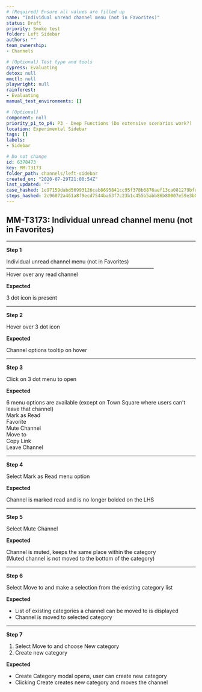 ```yaml
---
# (Required) Ensure all values are filled up
name: "Individual unread channel menu (not in Favorites)"
status: Draft
priority: Smoke test
folder: Left Sidebar
authors: ""
team_ownership: 
- Channels

# (Optional) Test type and tools
cypress: Evaluating
detox: null
mmctl: null
playwright: null
rainforest: 
- Evaluating
manual_test_environments: []

# (Optional)
component: null
priority_p1_to_p4: P3 - Deep Functions (Do extensive scenarios work?)
location: Experimental Sidebar
tags: []
labels: 
- Sidebar

# Do not change
id: 6378473
key: MM-T3173
folder_path: channels/left-sidebar
created_on: "2020-07-29T21:00:54Z"
last_updated: ""
case_hashed: 1e97159dabd56993126cab8695841cc95f378b6876aef13ca081279bfdfa8615f3629d1edb6d3de6900eb2b1538d2891
steps_hashed: 2c96872a461a8f9ecd7544ba63f7c23b1c455b5abb86b80007e59e3b0647dd0f6a039b73b36d98a2a7602baeaca2c3f9
---
```


## MM-T3173: Individual unread channel menu (not in Favorites)

---

**Step 1**

Individual unread channel menu (not in Favorites)\
————————————————————————————\
Hover over any read channel

**Expected**

3 dot icon is present

---

**Step 2**

Hover over 3 dot icon

**Expected**

Channel options tooltip on hover

---

**Step 3**

Click on 3 dot menu to open

**Expected**

6 menu options are available (except on Town Square where users can't leave that channel)\
Mark as Read\
Favorite\
Mute Channel\
Move to\
Copy Link\
Leave Channel

---

**Step 4**

Select Mark as Read menu option

**Expected**

Channel is marked read and is no longer bolded on the LHS

---

**Step 5**

Select Mute Channel

**Expected**

Channel is muted, keeps the same place within the category\
(Muted channel is not moved to the bottom of the category)

---

**Step 6**

Select Move to and make a selection from the existing category list

**Expected**

- List of existing categories a channel can be moved to is displayed
- Channel is moved to selected category

---

**Step 7**

1. Select Move to and choose New category
2. Create new category

**Expected**

- Create Category modal opens, user can create new category
- Clicking Create creates new category and moves the channel
